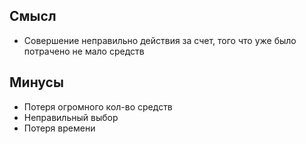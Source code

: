 ## Смысл
- Совершение неправильно действия за счет, того что уже было потрачено не мало средств


## Минусы
- Потеря огромного кол-во средств
- Неправильный выбор
- Потеря времени